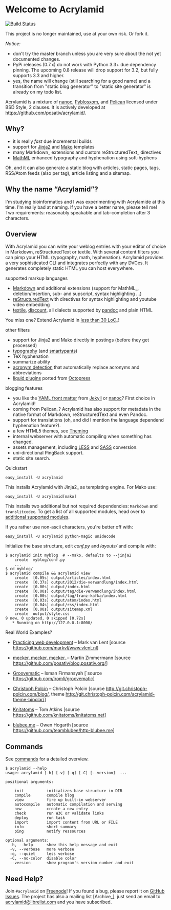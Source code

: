 Welcome to Acrylamid
====================

[![Build Status](https://travis-ci.org/farleykr/acrylamid.svg?branch=master)](https://travis-ci.org/farleykr/acrylamid)

This project is no longer maintained, use at your own risk. Or fork it.

*Notice:*

* don't try the master branch unless you are very sure about the not
  yet documented changes.
* PyPi releases (0.7.x) do not work with Python 3.3+ due dependency
  pinning. The upcoming 0.8 release will drop support for 3.2, but
  fully supports 3.3 and higher.
* yes, the name will change (still searching for a good name) and a
  transition from "static blog generator" to "static site generator"
  is already on my todo list.

Acrylamid is a mixture of [nanoc](http://nanoc.stoneship.org), [Pyblosxom](http://pyblosxom.github.io), and [Pelican](http://blog.getpelican.com)
licensed under BSD Style, 2 clauses. It is actively developed at
https://github.com/posativ/acrylamid/.

Why?
----

- it is really *fast* due incremental builds
- support for [Jinja2](http://jinja.pocoo.org/) and [Mako](http://www.makotemplates.org) templates
- many Markdown_ extensions and custom reStructuredText_ directives
- [MathML](http://www1.chapman.edu/~jipsen/mathml/asciimath.html) enhanced typography and hyphenation using soft-hyphens

Oh, and it can also generate a static blog with articles, static pages, tags,
RSS/Atom feeds (also per tag), article listing and a sitemap.

Why the name “Acrylamid”?
-------------------------

I'm studying bioinformatics and I was experimenting with Acrylamide at this
time. I'm really bad at naming. If you have a better name, please tell me!
Two requirements: reasonably speakable and tab-completion after 3 characters.

Overview
--------

With Acrylamid you can write your weblog entries with your editor of choice in
Markdown, reStructuredText or textile. With several content filters you can
pimp your HTML (typography, math, hyphenation). Acrylamid provides a very
sophisticated CLI and integrates perfectly with any DVCes. It generates
completely static HTML you can host everywhere.

supported markup languages

- [Markdown](http://daringfireball.net/projects/markdown/) and additional extensions (support for MathML_, deletion/insertion,
  sub- and supscript, syntax highlighting …)
- [reStructuredText](http://docutils.sourceforge.net/rst.html) with directives for syntax highlighting and youtube video
  embedding
- [textile](https://en.wikipedia.org/wiki/Textile_%28markup_language%29), [discount](http://www.pell.portland.or.us/~orc/Code/discount/), all dialects supported by [pandoc](http://johnmacfarlane.net/pandoc/) and plain HTML

You miss one? Extend Acrylamid in [less than 30 LoC](https://posativ.org/git/acrylamid/blob/master/acrylamid/filters/pytextile.py)_!

other filters

- support for Jinja2 and Mako directly in postings (before they get processed)
- [typography](https://code.google.com/p/typogrify/) (and [smartypants](http://daringfireball.net/projects/smartypants/))
- TeX hyphenation
- summarize ability
- [acronym detection](http://pyblosxom.github.io/Documentation/1.5/plugins/acronyms.html)  that automatically replace acronyms and abbreviations
- [liquid plugins](http://octopress.org/docs/plugins/) ported from [Octopress](http://octopress.org/)


blogging features

- you like the [YAML front matter](https://github.com/mojombo/jekyll/wiki/YAML-Front-Matter) from [Jekyll](http://jekyllrb.com/) or [nanoc](http://nanoc.stoneship.org/)? First choice in Acrylamid!
- coming from Pelican_? Acrylamid has also support for metadata in the native
  format of Markdown, reStructuredText and even Pandoc.
- support for translations (oh, and did I mention the language dependend
  hyphenation feature?).
- a few HTML5 themes, see [Theming](http://posativ.org/acrylamid/theming.html)
- internal webserver with automatic compiling when something has changed.
- assets management, including [LESS](http://lesscss.org/) and [SASS](http://sass-lang.com/) conversion.
- uni-directional PingBack support.
- static site search.

Quickstart

    easy_install -U acrylamid

This installs Acrylamid with Jinja2_ as templating engine. For Mako use:
    
    easy_install -U acrylamid[mako]
    
This installs two additional but not required dependencies: `Markdown` and `translitcodec`. To get a list of all supported modules, head over to [additional supported modules](http://posativ.org/acrylamid/installation.html#additional-supported-modules).

If you rather use non-ascii characters, you're better off with:

    easy_install -U acrylamid python-magic unidecode

Initialize the base structure, edit *conf.py* and *layouts/* and compile with:

    $ acrylamid init myblog  # --mako, defaults to --jinja2
        create  myblog/conf.py
        ...
    $ cd myblog/
    $ acrylamid compile && acrylamid view
        create  [0.05s] output/articles/index.html
        create  [0.37s] output/2012/die-verwandlung/index.html
        create  [0.00s] output/index.html
        create  [0.00s] output/tag/die-verwandlung/index.html
        create  [0.00s] output/tag/franz-kafka/index.html
        create  [0.03s] output/atom/index.html
        create  [0.04s] output/rss/index.html
        create  [0.00s] output/sitemap.xml
        create  output/style.css
    9 new, 0 updated, 0 skipped [0.72s]
       * Running on http://127.0.0.1:8000/

Real World Examples?

- [Practicing web development](http://www.vlent.nl/) – Mark van Lent
  [source <https://github.com/markvl/www.vlent.nl>]

- [mecker. mecker. mecker. ](http://blog.posativ.org) – Martin Zimmermann
  [source https://github.com/posativ/blog.posativ.org/]

- [Groovematic](http://groovematic.com/) – Isman Firmansyah
  [`source https://github.com/iromli/groovematic]

- [Christoph Polcin](http://www.christoph-polcin.com/) – Christoph Polcin
  [source http://git.christoph-polcin.com/blog/, theme http://git.christoph-polcin.com/acrylamid-theme-bipolar/]

- [Knitatoms](http://knitatoms.net) – Tom Atkins
  [source https://github.com/knitatoms/knitatoms.net]

- [blubee.me](http://blubee.me) – Owen Hogarth
  [source https://github.com/teamblubee/http-blubee.me]

Commands
--------

See [commands](https://posativ.org/acrylamid/commands.html) for a detailed
overview.

    $ acrylamid --help
    usage: acrylamid [-h] [-v] [-q] [-C] [--version]  ...

    positional arguments:

        init          initializes base structure in DIR
        compile       compile blog
        view          fire up built-in webserver
        autocompile   automatic compilation and serving
        new           create a new entry
        check         run W3C or validate links
        deploy        run task
        import        import content from URL or FILE
        info          short summary
        ping          notify ressources

    optional arguments:
      -h, --help      show this help message and exit
      -v, --verbose   more verbose
      -q, --quiet     less verbose
      -C, --no-color  disable color
      --version       show program's version number and exit

Need Help?
----------

Join ``#acrylamid`` on [Freenode](http://freenode.net/)! If you found a bug, please report it on
[GitHub Issues](https://github.com/posativ/acrylamid/issues?state=open). The project has also a mailing list [Archive_], just send
an email to [acrylamid@librelist.com](http://librelist.com/browser/acrylamid/) and you have subscribed.
